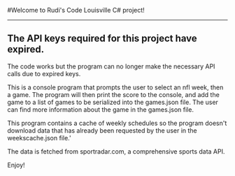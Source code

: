 #Welcome to Rudi's Code Louisville C# project!
_______________________________________________
## The API keys required for this project have expired.
The code works but the program can no longer make the necessary API calls due to expired keys.

This is a console program that prompts the user to select an nfl week, then a game.
The program will then print the score to the console, and add the game to a list of games to be serialized into the games.json file.
The user can find more information about the game in the games.json file.

This program contains a cache of weekly schedules so the program doesn't download data that has already been requested by the user in the weekscache.json file.'

The data is fetched from sportradar.com, a comprehensive sports data API.

Enjoy!